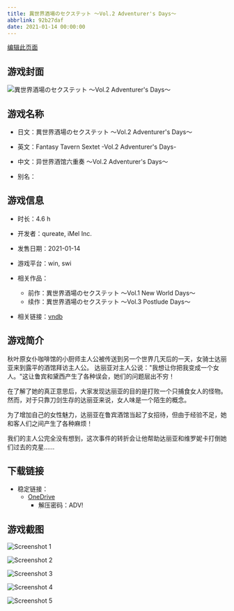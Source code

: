 ```yaml
---
title: 異世界酒場のセクステット ～Vol.2 Adventurer's Days～
abbrlink: 92b27daf
date: 2021-01-14 00:00:00
---
```

[编辑此页面](https://github.com/ACG-3/ADV3-source/blob/main/source/_posts/games/%E7%95%B0%E4%B8%96%E7%95%8C%E9%85%92%E5%A0%B4%E3%81%AE%E3%82%BB%E3%82%AF%E3%82%B9%E3%83%86%E3%83%83%E3%83%88%20%EF%BD%9EVol.2%20Adventurer%27s%20Days%EF%BD%9E.md)

## 游戏封面

![異世界酒場のセクステット ～Vol.2 Adventurer's Days～](https://pan.timero.xyz/d/onedrive/img_lib_001/%E7%95%B0%E4%B8%96%E7%95%8C%E9%85%92%E5%A0%B4%E3%81%AE%E3%82%BB%E3%82%AF%E3%82%B9%E3%83%86%E3%83%83%E3%83%88%20%EF%BD%9EVol.2%20Adventurer%27s%20Days%EF%BD%9E_cover.avif)


## 游戏名称

- 日文：異世界酒場のセクステット ～Vol.2 Adventurer's Days～
- 英文：Fantasy Tavern Sextet -Vol.2 Adventurer's Days-
- 中文：异世界酒馆六重奏 〜Vol.2 Adventurer's Days～

- 别名：


## 游戏信息

- 时长：4.6 h
- 开发者：qureate, iMel Inc.
- 发售日期：2021-01-14
- 游戏平台：win, swi
- 相关作品：
   - 前作：異世界酒場のセクステット ～Vol.1 New World Days～
   - 续作：異世界酒場のセクステット ～Vol.3 Postlude Days～

- 相关链接：[vndb](https://vndb.org/v31090)


## 游戏简介

秋叶原女仆咖啡馆的小厨师主人公被传送到另一个世界几天后的一天，女骑士达丽亚来到露平的酒馆拜访主人公。
达丽亚对主人公说："我想让你把我变成一个女人。"这让鲁宾和黛西产生了各种误会，她们的问题层出不穷！

在了解了她的真正意思后，大家发现达丽亚的目的是打败一个只捕食女人的怪物。然而，对于只靠刀剑生存的达丽亚来说，女人味是一个陌生的概念。

为了增加自己的女性魅力，达丽亚在鲁宾酒馆当起了女招待，但由于经验不足，她和客人们之间产生了各种麻烦！

我们的主人公完全没有想到，这次事件的转折会让他帮助达丽亚和维罗妮卡打倒她们过去的克星......




## 下载链接

- 稳定链接：
    - [OneDrive](https://pan.timero.xyz/onedrive/adv_lib_001/%E7%95%B0%E4%B8%96%E7%95%8C%E9%85%92%E5%A0%B4%E3%81%AE%E3%82%BB%E3%82%AF%E3%82%B9%E3%83%86%E3%83%83%E3%83%88%20%EF%BD%9EVol.2%20Adventurer%27s%20Days%EF%BD%9E)
        - 解压密码：ADV!



## 游戏截图


![Screenshot 1](https://pan.timero.xyz/d/onedrive/img_lib_001/%E7%95%B0%E4%B8%96%E7%95%8C%E9%85%92%E5%A0%B4%E3%81%AE%E3%82%BB%E3%82%AF%E3%82%B9%E3%83%86%E3%83%83%E3%83%88%20%EF%BD%9EVol.2%20Adventurer%27s%20Days%EF%BD%9E_Screenshot_1.avif)

![Screenshot 2](https://pan.timero.xyz/d/onedrive/img_lib_001/%E7%95%B0%E4%B8%96%E7%95%8C%E9%85%92%E5%A0%B4%E3%81%AE%E3%82%BB%E3%82%AF%E3%82%B9%E3%83%86%E3%83%83%E3%83%88%20%EF%BD%9EVol.2%20Adventurer%27s%20Days%EF%BD%9E_Screenshot_2.avif)

![Screenshot 3](https://pan.timero.xyz/d/onedrive/img_lib_001/%E7%95%B0%E4%B8%96%E7%95%8C%E9%85%92%E5%A0%B4%E3%81%AE%E3%82%BB%E3%82%AF%E3%82%B9%E3%83%86%E3%83%83%E3%83%88%20%EF%BD%9EVol.2%20Adventurer%27s%20Days%EF%BD%9E_Screenshot_3.avif)

![Screenshot 4](https://pan.timero.xyz/d/onedrive/img_lib_001/%E7%95%B0%E4%B8%96%E7%95%8C%E9%85%92%E5%A0%B4%E3%81%AE%E3%82%BB%E3%82%AF%E3%82%B9%E3%83%86%E3%83%83%E3%83%88%20%EF%BD%9EVol.2%20Adventurer%27s%20Days%EF%BD%9E_Screenshot_4.avif)

![Screenshot 5](https://pan.timero.xyz/d/onedrive/img_lib_001/%E7%95%B0%E4%B8%96%E7%95%8C%E9%85%92%E5%A0%B4%E3%81%AE%E3%82%BB%E3%82%AF%E3%82%B9%E3%83%86%E3%83%83%E3%83%88%20%EF%BD%9EVol.2%20Adventurer%27s%20Days%EF%BD%9E_Screenshot_5.avif)

